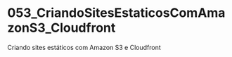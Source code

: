# 053_CriandoSitesEstaticosComAmazonS3_Cloudfront
 Criando sites estáticos com Amazon S3 e Cloudfront
